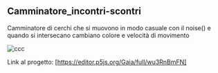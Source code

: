 ## Camminatore_incontri-scontri 
Camminatore di cerchi che si muovono in modo casuale con il noise() e quando si intersecano cambiano colore e velocità di movimento

![ccc](https://user-images.githubusercontent.com/76476654/112215764-09228a00-8c21-11eb-87bb-373a78832c51.png)

Link al progetto: [https://editor.p5js.org/Gaia/full/wu3RnBmFN]
